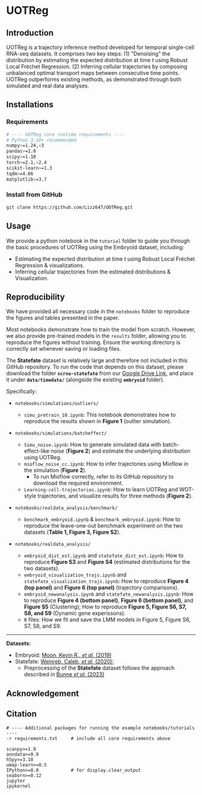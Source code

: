 # UOTReg

## Introduction

UOTReg is a trajectory inference method developed for temporal single-cell RNA-seq datasets. It comprises two key steps: (1) "Denoising" the distribution by estimating the expected distribution at time $t$ using Robust Local Fréchet Regression. (2) Inferring cellular trajectories by composing unbalanced optimal transport maps between consecutive time points. UOTReg outperforms existing methods, as demonstrated through both simulated and real data analyses.

## Installations

### Requirements

```bash
# ---- UOTReg core runtime requirements ----
# Python 3.10+ recommended
numpy>=1.24,<3
pandas>=2.0
scipy>=1.10
torch>=2.1,<2.4
scikit-learn>=1.3
tqdm>=4.66
matplotlib>=3.7
```

### Install from GitHub

``````bash
git clone https://github.com/Lizz647/UOTReg.git
``````

## Usage

We provide a python notebook in the `tutorial` folder to guide you through the basic procedures of UOTReg using the Embryoid dataset, including:

- Estimating the expected distribution at time $t$ using Robust Local Fréchet Regression & visualizations.
- Inferring cellular trajectories from the estimated distributions & Visualization.

## Reproducibility

We have provided all necessary code in the `notebooks` folder to reproduce the figures and tables presented in the paper. 

Most notebooks demonstrate how to train the model from scratch. However, we also provide pre-trained models in the `results` folder, allowing you to reproduce the figures without training. Ensure the working directory is correctly set whenever saving or loading files.

The **Statefate** dataset is relatively large and therefore not included in this GitHub repository.
 To run the code that depends on this dataset, please download the folder **`scrna-statefate`** from our [Google Drive Link](https://drive.google.com/drive/folders/1tRTRKVKMqsjlB5PJU2l12YbtH5tXuDbs?usp=drive_link), and place it under **`data/timedata/`** (alongside the existing **`embryoid`** folder).

Specifically:

- `notebooks/simulations/outliers/`
  - `simu_pretrain_10.ipynb`: This notebook demonstrates how to reproduce the results shown in **Figure 1** (outlier simulation).

- `notebooks/simulations/batcheffect/`
  - `Simu_noise.ipynb`: How to generate simulated data with batch-effect-like noise (**Figure 2**) and estimate the underlying distribution using UOTReg.
  - `mioflow_noise_cc.ipynb`: How to infer trajectories using Mioflow in the simulation (**Figure 2**).
    - To run Mioflow correctly, refer to its GitHub repository to download the required environment.
  - `Learning-cell-trajectories.ipynb`: How to learn UOTReg and WOT-style trajectories, and visualize results for three methods (**Figure 2**).  
  
- `notebooks/realdata_analysis/benchmark/`
  - `benchmark_embryoid.ipynb` & `benchmark_embryoid.ipynb`: How to reproduce the leave-one-out benchmark experiment on the two datasets (**Table 1, Figure 3, Figure S2**).

- `notebooks/realdata_analysis/`
  - `embryoid_dist_est.ipynb` and `statefate_dist_est.ipynb`: How to reproduce **Figure S3** and **Figure S4** (estimated distributions for the two datasets).
  - `embryoid_visualization_trajs.ipynb` and `statefate_visualization_trajs.ipynb`: How to reproduce **Figure 4 (top panel)** and **Figure 6 (top panel)** (trajectory comparisons).
  - `embryoid_newanalysis.ipynb` and `statefate_newanalysis.ipynb`: How to reproduce **Figure 4 (bottom panel)**, **Figure 6 (bottom panel)**, and **Figure S5** (Clustering); How to reproduce **Figure 5, Figure S6, S7, S8, and S9** (Dynamic gene experissons).
  - `R` files: How we fit and save the LMM models in Figure 5, Figure S6, S7, S8, and S9.

---

**Datasets:**

- Embryoid: [Moon, Kevin R., *et al.* (2019)]((https://doi.org/10.1038/s41587-019-0336-3))
- Statefate: [Weinreb, Caleb, *et al.* (2020):](https://doi.org/10.1126/science.aaw3381)
  - Preprocessing of the **Statefate** dataset follows the approach described in [Bunne *et al.* (2023)](https://www.nature.com/articles/s41592-023-01969-x)

## Acknowledgement

## Citation

```
# ---- Additional packages for running the example notebooks/tutorials ----
-r requirements.txt     # include all core requirements above

scanpy>=1.9
anndata>=0.9
h5py>=3.10
umap-learn>=0.5
IPython>=8.0            # for display.clear_output
seaborn>=0.12
jupyter
ipykernel
```


